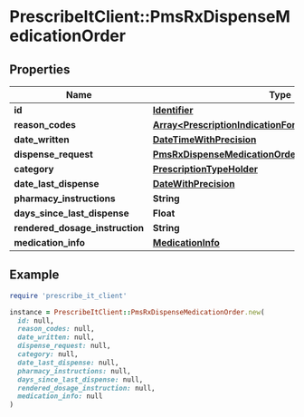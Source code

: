 # PrescribeItClient::PmsRxDispenseMedicationOrder

## Properties

| Name | Type | Description | Notes |
| ---- | ---- | ----------- | ----- |
| **id** | [**Identifier**](Identifier.md) |  |  |
| **reason_codes** | [**Array&lt;PrescriptionIndicationForUseHolder&gt;**](PrescriptionIndicationForUseHolder.md) |  | [optional] |
| **date_written** | [**DateTimeWithPrecision**](DateTimeWithPrecision.md) |  |  |
| **dispense_request** | [**PmsRxDispenseMedicationOrderDispenseRequestPmsRx**](PmsRxDispenseMedicationOrderDispenseRequestPmsRx.md) |  |  |
| **category** | [**PrescriptionTypeHolder**](PrescriptionTypeHolder.md) |  | [optional] |
| **date_last_dispense** | [**DateWithPrecision**](DateWithPrecision.md) |  | [optional] |
| **pharmacy_instructions** | **String** |  | [optional] |
| **days_since_last_dispense** | **Float** |  | [optional] |
| **rendered_dosage_instruction** | **String** |  |  |
| **medication_info** | [**MedicationInfo**](MedicationInfo.md) |  |  |

## Example

```ruby
require 'prescribe_it_client'

instance = PrescribeItClient::PmsRxDispenseMedicationOrder.new(
  id: null,
  reason_codes: null,
  date_written: null,
  dispense_request: null,
  category: null,
  date_last_dispense: null,
  pharmacy_instructions: null,
  days_since_last_dispense: null,
  rendered_dosage_instruction: null,
  medication_info: null
)
```

